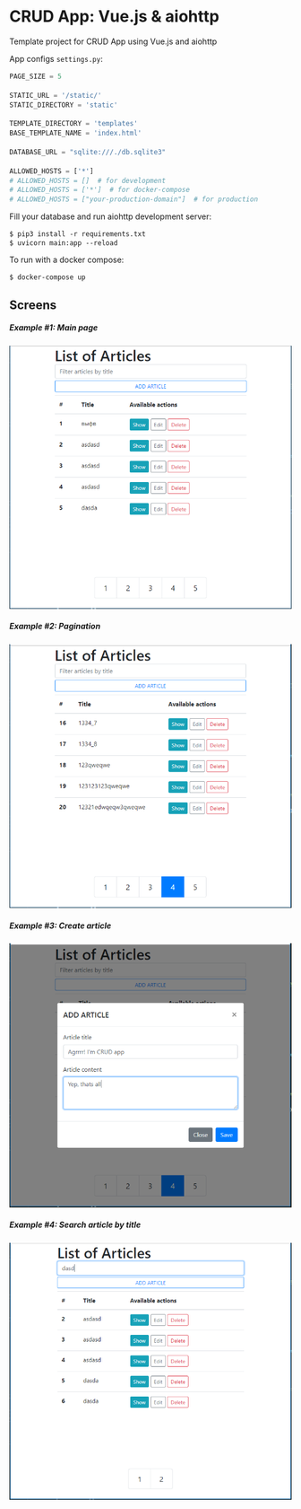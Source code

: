 # CRUD App: Vue.js & aiohttp
Template project for CRUD App using Vue.js and aiohttp

App configs `settings.py`:
```python
PAGE_SIZE = 5

STATIC_URL = '/static/'
STATIC_DIRECTORY = 'static'

TEMPLATE_DIRECTORY = 'templates'
BASE_TEMPLATE_NAME = 'index.html'

DATABASE_URL = "sqlite:///./db.sqlite3"

ALLOWED_HOSTS = ['*']
# ALLOWED_HOSTS = []  # for development
# ALLOWED_HOSTS = ['*']  # for docker-compose
# ALLOWED_HOSTS = ["your-production-domain"]  # for production
```

Fill your database and run aiohttp development server:
```
$ pip3 install -r requirements.txt
$ uvicorn main:app --reload
```

To run with a docker compose:
```
$ docker-compose up
```

## Screens
##### Example #1: Main page
![Main page](assets/screen_1.PNG)
##### Example #2: Pagination
![Pagination](assets/screen_2.PNG)
##### Example #3: Create article
![Create article](assets/screen_3.PNG)
##### Example #4: Search article by title
![Search article by title](assets/screen_4.PNG)
